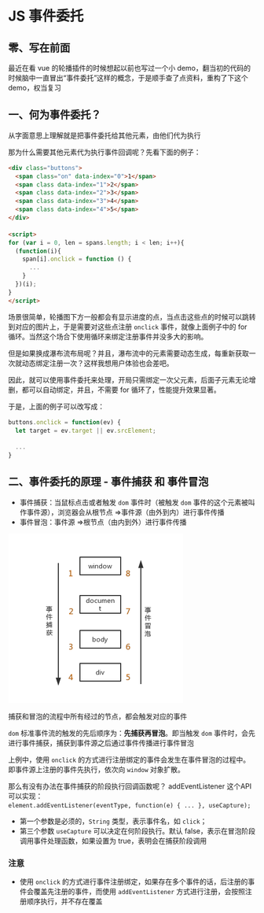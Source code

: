 # JS 事件委托
## 零、写在前面
最近在看 vue 的轮播插件的时候想起以前也写过一个小 demo，翻当初的代码的时候脑中一直冒出“事件委托”这样的概念，于是顺手查了点资料，重构了下这个demo，权当复习

## 一、何为事件委托？
从字面意思上理解就是把事件委托给其他元素，由他们代为执行

那为什么需要其他元素代为执行事件回调呢？先看下面的例子：
```html
<div class="buttons">
  <span class="on" data-index="0">1</span>
  <span class data-index="1">2</span>
  <span class data-index="2">3</span>
  <span class data-index="3">4</span>
  <span class data-index="4">5</span>
</div>

<script>
for (var i = 0, len = spans.length; i < len; i++){
  (function(i){
    span[i].onclick = function () {
      ...
    }
  })(i);           
}
</script>
```

场景很简单，轮播图下方一般都会有显示进度的点，当点击这些点的时候可以跳转到对应的图片上，于是需要对这些点注册 ```onclick``` 事件，就像上面例子中的 for 循环。当然这个场合下使用循环来绑定注册事件并没多大的影响。

但是如果换成瀑布流布局呢？并且，瀑布流中的元素需要动态生成，每重新获取一次就动态绑定注册一次？这样我想用户体验也会差吧。

因此，就可以使用事件委托来处理，开局只需绑定一次父元素，后面子元素无论增删，都可以自动绑定，并且，不需要 for 循环了，性能提升效果显著。

于是，上面的例子可以改写成：
```js
buttons.onclick = function(ev) {
  let target = ev.target || ev.srcElement;

  ...     
}
```

## 二、事件委托的原理 - 事件捕获 和 事件冒泡
* 事件捕获：当鼠标点击或者触发 ```dom``` 事件时（被触发 ```dom``` 事件的这个元素被叫作事件源），浏览器会从根节点 =>事件源（由外到内）进行事件传播
* 事件冒泡：事件源 =>根节点（由内到外）进行事件传播

![](./../assets/images/event-flow.png)  

捕获和冒泡的流程中所有经过的节点，都会触发对应的事件

```dom``` 标准事件流的触发的先后顺序为：**先捕获再冒泡**。即当触发 ```dom``` 事件时，会先进行事件捕获，捕获到事件源之后通过事件传播进行事件冒泡

上例中，使用 ```onclick``` 的方式进行注册绑定的事件会发生在事件冒泡的过程中。即事件源上注册的事件先执行，依次向 ```window``` 对象扩散。

那么有没有办法在事件捕获的阶段执行回调函数呢？ addEventListener 这个API可以实现：  
```element.addEventListener(eventType, function(e) { ... }, useCapture);```

* 第一个参数是必须的，```String``` 类型，表示事件名，如 ```click```；
* 第三个参数 ```useCapture``` 可以决定在何阶段执行。默认 false，表示在冒泡阶段调用事件处理函数，如果设置为 true，表明会在捕获阶段调用


### 注意
* 使用 ```onclick``` 的方式进行事件注册绑定，如果存在多个事件的话，后注册的事件会覆盖先注册的事件，而使用 ```addEventListener``` 方式进行注册，会按照注册顺序执行，并不存在覆盖
